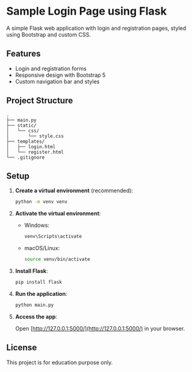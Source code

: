 # Sample Login Page using Flask

A simple Flask web application with login and registration pages, styled using Bootstrap and custom CSS.

## Features

- Login and registration forms
- Responsive design with Bootstrap 5
- Custom navigation bar and styles

## Project Structure

```
.
├── main.py
├── static/
│   └── css/
│       └── style.css
├── templates/
│   ├── login.html
│   └── register.html
└── .gitignore
```

## Setup

1. **Create a virtual environment** (recommended):

   ```sh
   python -m venv venv
   ```

2. **Activate the virtual environment**:

   - Windows:
     ```sh
     venv\Scripts\activate
     ```
   - macOS/Linux:
     ```sh
     source venv/bin/activate
     ```

3. **Install Flask**:

   ```sh
   pip install flask
   ```

4. **Run the application**:

   ```sh
   python main.py
   ```

5. **Access the app**:

   Open [http://127.0.0.1:5000/](http://127.0.0.1:5000/) in your browser.

## License

This project is for education purpose only.
